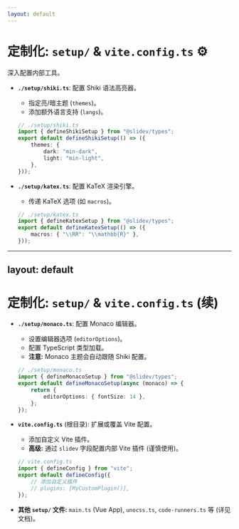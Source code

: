 ```yaml
---
layout: default
---
```


# 定制化: `setup/` & `vite.config.ts` ⚙️

深入配置内部工具。

-   **`./setup/shiki.ts`**: 配置 Shiki 语法高亮器。

    -   指定亮/暗主题 (`themes`)。
    -   添加额外语言支持 (`langs`)。

    ```ts
    // ./setup/shiki.ts
    import { defineShikiSetup } from "@slidev/types";
    export default defineShikiSetup(() => ({
        themes: {
            dark: "min-dark",
            light: "min-light",
        },
    }));
    ```

-   **`./setup/katex.ts`**: 配置 KaTeX 渲染引擎。
    -   传递 KaTeX 选项 (如 `macros`)。
    ```ts
    // ./setup/katex.ts
    import { defineKatexSetup } from "@slidev/types";
    export default defineKatexSetup(() => ({
        macros: { "\\RR": "\\mathbb{R}" },
    }));
    ```

---

## layout: default

# 定制化: `setup/` & `vite.config.ts` (续)

-   **`./setup/monaco.ts`**: 配置 Monaco 编辑器。

    -   设置编辑器选项 (`editorOptions`)。
    -   配置 TypeScript 类型加载。
    -   **注意:** Monaco 主题会自动跟随 Shiki 配置。

    ```ts
    // ./setup/monaco.ts
    import { defineMonacoSetup } from "@slidev/types";
    export default defineMonacoSetup(async (monaco) => {
        return {
            editorOptions: { fontSize: 14 },
        };
    });
    ```

-   **`vite.config.ts`** (根目录): 扩展或覆盖 Vite 配置。

    -   添加自定义 Vite 插件。
    -   **高级:** 通过 `slidev` 字段配置内部 Vite 插件 (谨慎使用)。

    ```ts
    // vite.config.ts
    import { defineConfig } from "vite";
    export default defineConfig({
        // 添加自定义插件
        // plugins: [MyCustomPlugin()],
    });
    ```

-   **其他 `setup/` 文件:** `main.ts` (Vue App), `unocss.ts`, `code-runners.ts` 等 (详见文档)。
